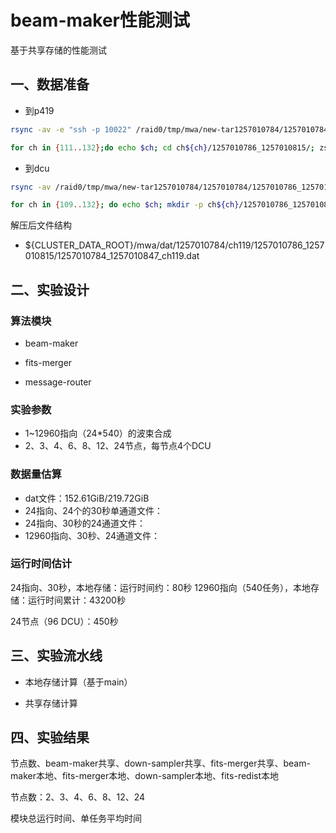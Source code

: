 # beam-maker性能测试

基于共享存储的性能测试

## 一、数据准备

- 到p419
```sh
rsync -av -e "ssh -p 10022" /raid0/tmp/mwa/new-tar1257010784/1257010784/1257010786_1257010815_ch1* kaichao@60.245.128.60:/data/sata/1257010784

for ch in {111..132};do echo $ch; cd ch${ch}/1257010786_1257010815/; zstd -dc ../../1257010786_1257010815_ch${ch}.dat.tar.zst|tar xf -;cd -;done

```

- 到dcu

```sh
rsync -av /raid0/tmp/mwa/new-tar1257010784/1257010784/1257010786_1257010815_ch1* root@223.193.33.31:/raid0/scalebox/mydata/mwa/dat

for ch in {109..132}; do echo $ch; mkdir -p ch${ch}/1257010786_1257010815/; cd ch${ch}/1257010786_1257010815/; zstd -dc ../../1257010786_1257010815_ch${ch}.dat.tar.zst|tar xf -;cd -; done

```


解压后文件结构
- ${CLUSTER_DATA_ROOT}/mwa/dat/1257010784/ch119/1257010786_1257010815/1257010784_1257010847_ch119.dat

## 二、实验设计
### 算法模块
- beam-maker

- fits-merger

- message-router

### 实验参数
- 1~12960指向（24*540）的波束合成
- 2、3、4、6、8、12、24节点，每节点4个DCU

### 数据量估算

- dat文件：152.61GiB/219.72GiB
- 24指向、24个的30秒单通道文件：
- 24指向、30秒的24通道文件：
- 12960指向、30秒、24通道文件：

### 运行时间估计
24指向、30秒，本地存储：运行时间约：80秒
12960指向（540任务），本地存储：运行时间累计：43200秒

24节点（96 DCU）：450秒


## 三、实验流水线

- 本地存储计算（基于main）

- 共享存储计算

## 四、实验结果

节点数、beam-maker共享、down-sampler共享、fits-merger共享、beam-maker本地、fits-merger本地、down-sampler本地、fits-redist本地

节点数：2、3、4、6、8、12、24

模块总运行时间、单任务平均时间

